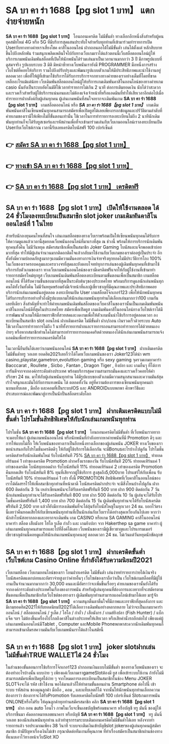 # SA บา คา ร่า 1688【pg slot 1 บาท】  แตกง่ายจ่ายหนัก

**SA บา คา ร่า 1688【pg slot 1 บาท】** โอนถอนเครดิต ไม่มีขั้นต่ำ  ทางเลือกอีกหนึ่งสิ่งสำหรับผู้คนยุคสมัยใหม่ 4G หรือ 5G ที่มีบริการสุดแสนประทับใจสำหรับทุกท่านที่เข้ามาร่วมทำรายการเปิด Userกับทางทางค่ายเราเสี่ยงโชค คาสิโนออนไลน์ ฝากถอนออโต้ไม่มีขั้นต่ำ เล่นได้ตั้งแต่ หลักสิบบาทขึ้นไปถึงหลักพัน ร่วมสนุกเพลิดเพลินใจไปกับทางเว็บเกมเราได้แล้วตอนนี้เว็บสล็อตออนไลน์ผู้ให้บริการเกมพนันเดิมพันสล็อตที่เปิดให้นักพนันได้ร่วมเล่นมาเป็นเวลานานมากกว่า 3 ปี มีภาพรูปแบบที่ดูสมจจริง รูปแบบระบบ 3 มิติ
มิหนำซ้ำทางเว็บพนันเรายังมี  PROGRAMMER มือหนึ่งการสร้างเว็บไซต์ที่คอยให้บริการ  รวมไปถึงปรับปรุงและพัฒนารูปแบบตัวเกมให้มีประสิทธิภาพและน่าใช้งานอยู่ตลอดเวลา เพื่อที่ให้ผู้ที่เข้ามาใช้บริการได้รับการบริการจากทางทางค่ายของเราอย่างเต็มที่โดยที่ขาดเหลืออะไรแม้แต่น้อย เว็บเดิมพันสล็อตออนไลน์ผู้ให้บริการเกมเดิมพันคาสิโนออนไลน์ของทางค่ายเกม casio นั้นยังเป็นระบบอัตโนมัติใช้เวลาทำรายการไม่เกิน 2 นาที ต่อการเติมยอดเงิน นับได้ว่าสะดวกและรวดเร็วสำหรับผู้ใช้บริการแน่นอนและไม่ต้องแจ้งเจ้าหน้าที่หรือแอดมินที่ทำให้เสียเวลาอีกต่อไปเมื่อทำรายการฝากตังค์กับผู้เล่นทุกคน
ผู้เล่นเกมพนันที่สนใจอยากจะเดิมพันเกม **SA บา คา ร่า 1688【pg slot 1 บาท】** เกมสล็อตออนไลน์ หรือ ***SA บา คา ร่า 1688【pg slot 1 บาท】*** เกมเดิมพันพนันคาสิโนเซียนพนันทุกคนสามารถสมัครเพื่อเปิดยูสได้เลยเพียงกรอกข้อมูลและปรัวัติตามลำดับที่ค่ายเกมของเรามีให้เพียงไม่กี่ขั้นตอนเท่านั้น ใช้เวลาในการทำรายการลงทะเบียนไม่ถึง 2 นาทีนักเดิมพันทุกท่านก็จะได้รับยูสเซอร์และรหัสผ่านเพื่อที่จะเข้ามาร่วมเล่นกับเว็บเกมออนไลน์เราลงทะเบียนเปิด Userกับเว็บไซต์เราณ เวลานี้รับเลยเครดิตโบนัสฟรี 100 เปอร์เซ็นต์ 

## 👉 [สมัคร SA บา คา ร่า 1688【pg slot 1 บาท】](https://archa888.com/)
## 👉 [ทางเข้า SA บา คา ร่า 1688【pg slot 1 บาท】](https://archa888.com/)
## 👉 [SA บา คา ร่า 1688【pg slot 1 บาท】 เครดิตฟรี](https://archa888.com/)

## SA บา คา ร่า 1688【pg slot 1 บาท】 เปิดให้ใช้งานตลอด ได้ 24 ชั่วโมงลงทะเบียนเป็นสมาชิก slot joker เกมเดิมพันคาสิโนออนไลน์ที่ 1 ในไทย

สำหรับนักลงทุนคนไหนที่สนใจ เล่นเกมสล็อตของทางเว็บเราพร้อมเปิดให้เซียนพนันทุกคนได้รับการให้ความดูแลแล้วเวลานี้สุดยอดเว็บพนันออนไลน์ที่มาแรงที่สุด ณ ช่วงนี้ พร้อมให้การบริการนักเดิมพันทุกคนทั้งคืน ไม่มีวันหยุด สมัครสมาชิกเพื่อเป็นสมาชิก Joker Gaming โบนัสและแจ็กพอตเข้าบ่อยมากที่สุด ทำให้มีผู้เล่นจำนวนมากติดอกติดใจแล้วกลับมาใช้งานกับเว็บเกมของเราต่ออยู่เป็นประจำ อีกทั้งยังมีความปลอดภัยสูงมากๆแถมมีความมั่นคงทางการเงินจ่ายจริงทุกยอดไม่มีประวัติการโกง 100% ในเว็บของเราครอบคลุมและครบวงจรที่สุดและยังตอบโจทย์ทุกการเล่นของผู้เดิมพันทุกคนที่เข้ามาใช้บริการกับตัวเกมของเรา
ทางเว็บเกมพนันออนไลน์ของเรามีเครดิตฟรีแจกให้กับผู้ใช้งานที่เข้ามาทำรายการสมัครใหม่ทุกยูส เว็บเกมพนันเดิมพันสล็อตลงทะเบียนตามขั้นตอนเพื่อเป็นสมาชิก เกมสล็อตออนไลน์ ที่ได้รับความชื่นชอบมากที่สุดเป็นระดับต้นๆของประเทศไทย พร้อมบริการดูแลนักเล่นพนันทุกคนได้ทั้งวันทั้งคืน ไม่มีวันหยุดพร้อมยังมีเจ้าหน้าที่และผู้เชี่ยวชาญที่มีคุณภาพและประสิทธิภาพคอยบริการนักเล่นเกมพนันอยู่ตลอด ลงทะเบียนเปิด User เกมสล็อตโจ๊กเกอร์123 เพื่อให้นักพนันทุกคนได้รับการบริการอย่างทั่วถึงมีรูปแบบเกมให้นักเล่นเกมพนันทุกท่านได้เลือกเล่นมากกว่า100 เกมกันเลยทีเดียว
สิ่งสำคัญที่จะทำให้ค่ายเกมพนันเดิมพันสล็อตของเว็บคาสิโนของเรานั้นเป็นเกมเดิมพันพนันคาสิโนออนไลน์ดีที่สุดในประเทศไทย สมัครเพื่อเปิดยูส  เกมเดิมพันคาสิโนออนไลน์ทางเว็บไซต์เราได้มีการพัฒนาตัวเกมให้มีภาพกราฟิกที่สวยสดและงดงามเพื่อให้ตัวเกมนั้นน่าใช้บริการอยู่ตลอดเวลา ลงทะเบียนเป็นสมาชิก slot ออนไลน์ ฝากเติมเครดิต ไม่มีขั้นต่ำ ฝาก/ถอน เงินรวดเร็วด้วยระบบ Auto ใช้เวลาในการทำรายการไม่ถึง 1 นาทีทั้งรายการฝากและรายการถอนสามารถทำรายการได้ด้วยตนเองง่ายๆ หรือหากสมาชิกท่านใดไม่สามารถทำรายการถอนเคดริตด้วยตนเองได้นักเล่นเกมพนันสามารถแจ้งแอดมินเพื่อทำรายการถอนเครดิตให้ได้

ในเวลานี้ยืนยันได้เลยว่าเกมพนันออนไลน์ **SA บา คา ร่า 1688【pg slot 1 บาท】** ฝากเติมเครดิต ไม่มีขั้นต่ำทรู วอเลท ยอดฮิต2021เลยก็ว่าได้โดยเว็บเกมพนันของเรา Joker123ได้นำ  wm casino,playstar,gametron,evoluttion gaming หรือ sexy gaming จุดรวมเกมบาคาร่า Bacccarat , Roullete , Sicbo , Fantan , Dragon Tiger , ยิงปลา และ เกมอื่นๆ ที่ได้การการันตีจากจากองค์กรระดับต่างประเทศ พร้อมบริการสุดความสามารถมั่นคงและรวดเร็วคอยให้คำปรึกษา 24 ชม. มาให้กับผู้เล่นพนันทุกท่าน ได้มีรูปแบบของตัวเกมมีความสนุกสนานและความมันส์สุดเร้าใจสนุกและมันไปกับการแทงพนัน ได้ ตลอดทั้งวัน อยู่ที่ความต้องการของเซียนพนันทุกคนผ่านบนแท็บเลต , มือถือ และคอมที่เป็นระบบIOS และ ANDROIDแบบพกพา ศึกษาวิธีและประสบการณ์และพัฒนาสู่การเป็นนักปั่นสล็อตระดับโลก

## SA บา คา ร่า 1688【pg slot 1 บาท】 ฝากเติมเครดิตแบบไม่มีขั้นต่ำ โปรโมชั่นสิทธิพิเศษให้กับนักเล่นเกมพนันทุกท่าน

โปรโมชั่น **SA บา คา ร่า 1688【pg slot 1 บาท】** โอนถอนเครดิตไม่มีขั้นต่ำ ที่เว็บพนันเราอยากจะมอบให้แก่  ผู้เล่นเกมพนันออนไลน์ หรือนักพนันที่กำลังอยากหาค่ายพนันที่มี  Promotion ดีๆ และการให้แบบไม่กั๊ก ให้เว็บพนันของทางเราเป็นอีกหนึ่งทางเลือกของผู้เล่นพนัน JOKER ทางเว็บของเรา ขอนำเสนอกับโปรโมชั่นเครดิตดีๆ ให้กับผู้ใช้บริการได้เลือกกัน จะมีBonusอะไรบ้างไปดูกัน
โปรโมชั่นเครดิตสำหรับนักเดิมพันใหม่ รับโบนัสทันที 75% [SA บา คา ร่า 1688【pg slot 1 บาท】](https://archa888.com/) ทำยอดเทิร์นแค่ 1 เท่าของเครดิต
 Promotion ฝากครั้งแรกของวัน รับโบนัสทันที 20% ทำยอดเทิร์นแค่ 1 เท่าของเครดิต
โบนัสทุกยอดฝาก รับโบนัสทันที 11% ทำยอดเทิร์นแค่ 2 เท่าของเครดิต
 Promotion คืนยอดเสีย รับโบนัสทันที 8% ทุนที่เสียจากผู้ใช้บริการ สูงสุดถึง5,000บาท
โปรแชร์ให้กับเพื่อน รับโบนัสทันที 10% ทำยอดเทิร์นแค่ 1 เท่า
ทั้งนี้ PROMOTION สิทธิพิเศษที่เว็บคาสิโนออนไลน์ของเราได้คัดสรรไว้ให้เพื่อสมาชิกทุกท่านที่หน้าตาดี โบนัสเครดิตฝากประจำ จะมีสิ่งไหนบ้างไปดูกัน
ฝาก 600 ติดต่อกัน 3 วัน เหล่าเซียนพนันจะได้รับเครดิตฟรีทันที 500 บาท
ฝาก 900 ติดต่อกัน 7 วัน นักเล่นพนันทุกท่านจะได้รับเครดิตฟรีทันที 800 บาท
ฝาก 500 ติดต่อกัน 10 วัน ผู้เล่นจะได้รับโปรโมชั่นเครดิตฟรีทันที 1,400 บาท
ฝาก 700 ติดต่อกัน 15 วัน ผู้เดิมพันทุกท่านจะได้รับโบนัสเครดิตฟรีทันที 2,500 บาท
แล้วก็ยังมีการลงเดิมพันที่จะได้ลุ้นรับโบนัสใหญ่ในทุกเวลา 24 ชม. บอกไว้ตรงนี้เลยว่าคืนยอดเสียให้กับเซียนพนันทุกท่านที่เป็นนักเล่นกับเว็บเราได้อย่างสุดเหวี่ยงกันไปเลย หากว่านักล่าโบนัสอยากลองและอยากจะเดิมพัน เกม CASINO หรือเกม SA GAMING คาสิโนออนไลน์ บาคาร่า สล็อต เสือมังกร ไฮโล รูเล็ต กำถั่ว และ เกมยิงปลา จาก Hakerthep sa game บาคาร่า ผู้เล่นเกมพนันทุกคนสามารถแตะไปที่ลิ้งค์ได้เลย เว็บพนันของเรามีผู้เชี่ยวชาญและโปรแกรมเมอร์เชี่ยวชาญด้านนี้คอยดูแลให้นักเล่นเกมพนันทุกคนอยู่ ตลอดเวลา 24 ชม. ไม่เว้นแต่วันหยุดนักขัตฤกษ์

## SA บา คา ร่า 1688【pg slot 1 บาท】 ฝากเครดิตขั้นต่ำ  เว็บไซต์เกม  Casino Online ที่กำลังได้รับความนิยมปี2021

เว็บเกมสล็อต เว็บเกมออนไลน์ของเรา โอนฝากเครดิต ไม่มีขั้นต่ำ เล่นง่ายทำรายการง่ายได้เงินจริง โบนัสเครดิตแตกบ่อยและอัตราจ่ายสูงกว่าค่ายอื่นๆ เว็บไซต์ของเราถือว่าเป็น เว็บไซต์เกมสล็อตที่มีผู้ใช้งานเป็นจำนวนมากมากกว่า 30,000 คนและมีอัตราว่าจะเพิ่มขึ้นเรื่อยๆ ค่ายเกมของเรานั้นยังได้รับจากองค์กรระดับต่างประเทศในเรื่องของการพนัน สำหรับผู้เล่นทุกคนที่ต้องการและอยากที่จะสมัครตามขั้นตอนเพื่อเป็นสมาชิกกับเว็บไซต์ของทางเรา ผู้เดิมพันทุกท่านสามารถแอดไลน์เข้ามาได้เลย
	มารู้จัก **SA บา คา ร่า 1688【pg slot 1 บาท】** ความสนุกตื่นตาตื่นใจที่มีภาพและกราฟิกที่สุดอลังการ และมีเกมยอดฮิต2021ให้กับยอดนิยมปี2021ได้เลือกวางเดิมพันอย่างหลากหลาย  ไม่ว่าจะเป็นเกมบาคาร่าออนไลน์ / สล็อตออนไลน์ / รูเล็ต / ไฮโล / กำถั่ว / เสือมังกร / เกมส์ยิงปลา (Fish Hunter) / แบ็กแจ็ค ฯลฯ ไม่ต้องขึ้นเครื่องไปไกลถึงคาสิโนต่างประเทศให้เสียเวลา หรือเสียค่านั่งรถอีกต่อไป เพียงแค่ผู้เล่นเกมพนันออนไลน์มีTablet , Computer และMobile Phoneพกพาสะดวกนักเดิมพันทุกคนก็สามารถเข้ามาลิ้มรสความมันกับเว็บเกมพนันเราได้แล้วในสมัยนี้

## SA บา คา ร่า 1688【pg slot 1 บาท】 joker slotฝากเล่นไม่มีขั้นต่ำTRUE WALLETได้ 24 ชั่วโมง

ในส่วนของขั้นตอนการใช้บริการโจ๊กเกอร์123 ฝากถอนเงินแบบไม่มีขั้นต่ำ ของทางเว็บพนันของเรา จะต้องทำอะไรบ้างนั้น แบบง่าย ๆ เพียงแค่เว็บเกมเราgameSlotต้องมี ยูส เพื่อเข้าระบบใช้งาน ถ้ายังไม่มีสามารถสมัครเพื่อเปิดยูสได้ง่าย ๆ จากโหมดการลงทะเบียนเป็นสมาชิกในช่อง Menu JOKER SLOTจึงจะได้ รหัส เข้าใช้งาน พอได้มาแล้วก็ให้ทำตามขั้นตอนผ่าน Smartphone ต่อไปนี้
เข้าระบบ รหัสผ่าน  ของคุณลูกค้า มือถือ , คอม , และแท็บเลตก็ได้
จากนั้นให้นักพนันทุกท่านเลือกความต้องการว่า ต้องการจะได้รับPromotion รับเลยเครดิตโบนัสฟรี 100 เปอร์เซ็นต์  Slotเกมการพนัน ONLONEหรือไม่รับ
ให้คุณลูกค้าทุกท่านสมัครสมาชิก คลิก **SA บา คา ร่า 1688【pg slot 1 บาท】** ฝาก ถอน auto โอนไว ภาพในเว็บจะขึ้นเลขบัญชีพร้อมธนาคาร หรือบัญชี ทรู มันนี่ ของผู้ให้บริการขึ้นมา
คัดลอกหมายเลขธนาคาร หรือบัญชี **SA บา คา ร่า 1688【pg slot 1 บาท】** ทรู มันนี่ วอเลท ของนักเล่นพนันทุกท่าน แล้วทำธุรกรรมระบบเติมถอนเครดิตไม่มีขั้นต่ำได้เลย
หลังจากทำรายการแล้ว รอประมาณเพียง 38 วินาที ระบบจะเติมเงินเข้าบัญชีslot jokerของผู้เล่นทุกคนผู้สมัครสมาชิก
ถ้ามีปัญหาเรื่องเงินไม่เข้า กรุณาติดต่อทีมงานที่คุณภาพ ที่ทำเรื่องสมัครเป็นสมาชิกผ่านช่องทางที่แนบเอาไว้ทางหน้าเว็บSlot XO


